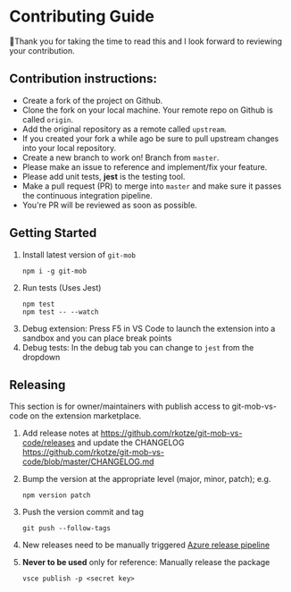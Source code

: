 # Contributing Guide

👋Thank you for taking the time to read this and I look forward to reviewing your contribution.

## Contribution instructions:

- Create a fork of the project on Github.
- Clone the fork on your local machine. Your remote repo on Github is called `origin`.
- Add the original repository as a remote called `upstream`.
- If you created your fork a while ago be sure to pull upstream changes into your local repository.
- Create a new branch to work on! Branch from `master`.
- Please make an issue to reference and implement/fix your feature.
- Please add unit tests, **jest** is the testing tool.
- Make a pull request (PR) to merge into `master` and make sure it passes the continuous integration pipeline.
- You're PR will be reviewed as soon as possible.
## Getting Started

1. Install latest version of `git-mob`
   ```
   npm i -g git-mob
   ```
1. Run tests (Uses Jest)
   ```
   npm test
   npm test -- --watch
   ```
1. Debug extension:
   Press F5 in VS Code to launch the extension into a sandbox and you can place break points
1. Debug tests: In the debug tab you can change to `jest` from the dropdown

## Releasing

This section is for owner/maintainers with publish access to git-mob-vs-code on the extension marketplace.

1. Add release notes at https://github.com/rkotze/git-mob-vs-code/releases and update the CHANGELOG https://github.com/rkotze/git-mob-vs-code/blob/master/CHANGELOG.md
1. Bump the version at the appropriate level (major, minor, patch); e.g.
   ```
   npm version patch
   ```
1. Push the version commit and tag
   ```
   git push --follow-tags
   ```
1. New releases need to be manually triggered
   [Azure release pipeline](https://dev.azure.com/TinkerTaylor/VS%20code%20extensions/_release?view=all&_a=releases&definitionId=1)

1. **Never to be used** only for reference: Manually release the package
   ```
   vsce publish -p <secret key>
   ```
